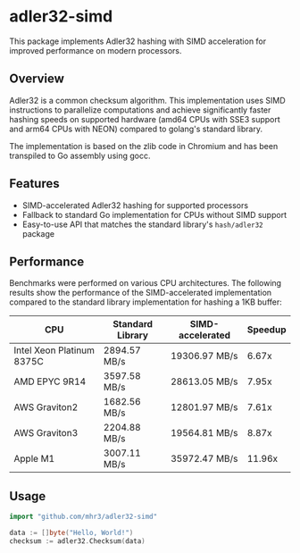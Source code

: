 # adler32-simd

This package implements Adler32 hashing with SIMD acceleration for improved performance on modern processors.

## Overview

Adler32 is a common checksum algorithm. This implementation uses SIMD instructions to parallelize computations and achieve significantly faster hashing speeds on supported hardware (amd64 CPUs with SSE3 support and arm64 CPUs with NEON) compared to golang's standard library.

The implementation is based on the zlib code in Chromium and has been transpiled to Go assembly using gocc.

## Features

- SIMD-accelerated Adler32 hashing for supported processors
- Fallback to standard Go implementation for CPUs without SIMD support
- Easy-to-use API that matches the standard library's `hash/adler32` package

## Performance

Benchmarks were performed on various CPU architectures. The following results show the performance of the SIMD-accelerated implementation compared to the standard library implementation for hashing a 1KB buffer:

| CPU                                | Standard Library  | SIMD-accelerated  | Speedup |
|------------------------------------|-------------------|-------------------|---------|
| Intel Xeon Platinum 8375C          | 2894.57 MB/s      | 19306.97 MB/s     | 6.67x   |
| AMD EPYC 9R14                      | 3597.58 MB/s      | 28613.05 MB/s     | 7.95x   |
| AWS Graviton2                      | 1682.56 MB/s      | 12801.97 MB/s     | 7.61x   |
| AWS Graviton3                      | 2204.88 MB/s      | 19564.81 MB/s     | 8.87x   |
| Apple M1                           | 3007.11 MB/s      | 35972.47 MB/s     | 11.96x  |

## Usage

```go
import "github.com/mhr3/adler32-simd"

data := []byte("Hello, World!")
checksum := adler32.Checksum(data)
```
